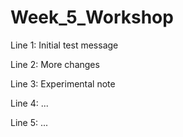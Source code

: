 # Week_5_Workshop

Line 1: Initial test message

Line 2: More changes

Line 3: Experimental note

Line 4: ...

Line 5: ...